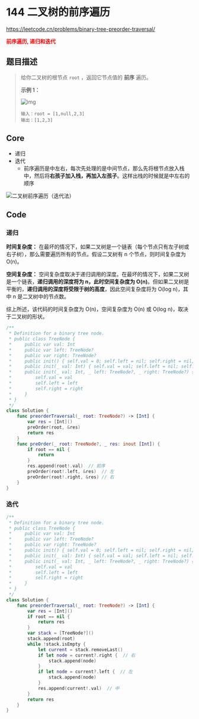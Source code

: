 # 144 二叉树的前序遍历

https://leetcode.cn/problems/binary-tree-preorder-traversal/

**<font color=red>前序遍历, 递归和迭代</font>**

## 题目描述

> 给你二叉树的根节点 `root` ，返回它节点值的 **前序** 遍历。
>
> **示例 1：**
>
> ![img](https://assets.leetcode.com/uploads/2020/09/15/inorder_1.jpg)
>
> ```
> 输入：root = [1,null,2,3]
> 输出：[1,2,3]
> ```

## Core

- 递归
- 迭代
  - 前序遍历是中左右，每次先处理的是中间节点，那么先将根节点放入栈中，然后将**右孩子加入栈，再加入左孩子**。这样出栈的时候就是中左右的顺序


![二叉树前序遍历（迭代法）](https://code-thinking.cdn.bcebos.com/gifs/%E4%BA%8C%E5%8F%89%E6%A0%91%E5%89%8D%E5%BA%8F%E9%81%8D%E5%8E%86%EF%BC%88%E8%BF%AD%E4%BB%A3%E6%B3%95%EF%BC%89.gif)

## Code

### 递归

**时间复杂度：** 在最坏的情况下，如果二叉树是一个链表（每个节点只有左子树或右子树），那么需要遍历所有的节点。假设二叉树有 n 个节点，则时间复杂度为 O(n)。

**空间复杂度：** 空间复杂度取决于递归调用的深度。在最坏的情况下，如果二叉树是一个链表，**递归调用的深度将为 n，此时空间复杂度为 O(n)**。但如果二叉树是平衡的，**递归调用的深度将受限于树的高度**，因此空间复杂度将为 O(log n)，其中 n 是二叉树中的节点数。

综上所述，该代码的时间复杂度为 O(n)，空间复杂度为 O(n) 或 O(log n)，取决于二叉树的形状。

```swift
/**
 * Definition for a binary tree node.
 * public class TreeNode {
 *     public var val: Int
 *     public var left: TreeNode?
 *     public var right: TreeNode?
 *     public init() { self.val = 0; self.left = nil; self.right = nil; }
 *     public init(_ val: Int) { self.val = val; self.left = nil; self.right = nil; }
 *     public init(_ val: Int, _ left: TreeNode?, _ right: TreeNode?) {
 *         self.val = val
 *         self.left = left
 *         self.right = right
 *     }
 * }
 */
class Solution {
    func preorderTraversal(_ root: TreeNode?) -> [Int] {
        var res = [Int]()
        preOrder(root, &res)
        return res
    }
    func preOrder(_ root: TreeNode?, _ res: inout [Int]) {
        if root == nil {
            return 
        }
        res.append(root!.val)  // 前序
        preOrder(root!.left, &res)  // 左
        preOrder(root!.right, &res) // 右
    }
}
```

### 迭代

```swift
/**
 * Definition for a binary tree node.
 * public class TreeNode {
 *     public var val: Int
 *     public var left: TreeNode?
 *     public var right: TreeNode?
 *     public init() { self.val = 0; self.left = nil; self.right = nil; }
 *     public init(_ val: Int) { self.val = val; self.left = nil; self.right = nil; }
 *     public init(_ val: Int, _ left: TreeNode?, _ right: TreeNode?) {
 *         self.val = val
 *         self.left = left
 *         self.right = right
 *     }
 * }
 */
class Solution {
    func preorderTraversal(_ root: TreeNode?) -> [Int] {
        var res = [Int]()
        if root == nil {
            return res
        }
        var stack = [TreeNode?]()
        stack.append(root)
        while !stack.isEmpty {
            let current = stack.removeLast()
            if let node = current?.right {  // 右
                stack.append(node)
            }
            if let node = current?.left {  // 左
                stack.append(node)
            }
            res.append(current!.val)  // 中
        }
        return res
    }
}
```
